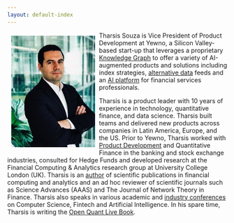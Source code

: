 ```yaml
---
layout: default-index
---
```


<img style="width=305px;height=445px;float:left;padding:9px;"
src="/image/p1.jpeg" alt="profile picture" width="192" height="256">

Tharsis Souza is Vice President of Product Development at Yewno, a Silicon Valley-based start-up that leverages a proprietary [Knowledge Graph](https://www.yewno.com/about/) to offer a variety of AI-augmented products and solutions including index strategies, [alternative data](https://finance.yewno.com/data-packages) feeds and an [AI platform](https://www.yewno.com/edge) for financial services professionals. 

Tharsis is a product leader with 10 years of experience in technology, quantitative finance, and data science. Tharsis built teams and delivered new products across companies in Latin America, Europe, and the US. Prior to Yewno, Tharsis worked with [Product Development](https://www.souzatharsis.com/Experience/) and Quantitative Finance in the banking and stock exchange industries, consulted for Hedge Funds and developed research at the Financial Computing & Analytics research group at University College London (UK). Tharsis is an [author](https://www.souzatharsis.com/Research/) of scientific publications in financial computing and analytics and an ad hoc reviewer of scientific journals such as Science Advances (AAAS) and The Journal of Network Theory in Finance. Tharsis also speaks in various academic and [industry conferences](https://www.souzatharsis.com/Talks/) on Computer Science, Fintech and Artificial Intelligence. In his spare time, Tharsis is writing the [Open Quant Live Book](http://www.openquants.com).




